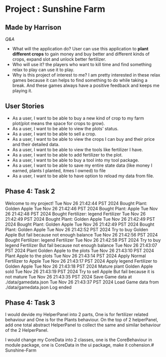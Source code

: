 # Project : Sunshine Farm

## Made by Harrison 

*Q&A*

- What will the application do?
    User can use this application to **plant different crops** to gain money and buy better and different kinds of crops, expand slot and unlock better fertilizer.
- Who will use it?
    the players who want to kill time and find something relax to play can use it to play.
- Why is this project of interest to me?
    I am pretty interested in these relax games because it can helps to find something to do while taking a break. And these games always have a positive feedback and keeps me playing it.
## User Stories

- As a user, I want to be able to buy a new kind of crop to my farm plot(plot means the space for crops to grow).
- As a user, I want to be able to view the plots' status.
- As a user, I want to be able to sell a crop.
- As a user, I want to be able to view the crops I can buy and their price and their detailed data.
- As a user, I want to be able to view the tools like fertilizer I have.
- As a user, I want to be able to add fertilizer to the plot.
- As a user, I want to be able to buy a tool into my tool package.
- As a user, I want to be able to save my entire state data (like money I earned, plants I planted, itmes I owned) to file
- As a user, I want to be able to have option to reload my data from file.

## Phase 4: Task 2
Welcome to my project!
Tue Nov 26 21:42:44 PST 2024
Bought Plant: Golden Apple
Tue Nov 26 21:42:46 PST 2024
Bought Plant: Apple
Tue Nov 26 21:42:48 PST 2024
Bought Fertilizer: legend Fertilizer
Tue Nov 26 21:42:49 PST 2024
Bought Plant: Golden Apple
Tue Nov 26 21:42:49 PST 2024
Bought Plant: Golden Apple
Tue Nov 26 21:42:49 PST 2024
Bought Plant: Golden Apple
Tue Nov 26 21:42:52 PST 2024
Try to buy Golden Apple But fail because not enough balance
Tue Nov 26 21:42:56 PST 2024
Bought Fertilizer: legend Fertilizer
Tue Nov 26 21:42:58 PST 2024
Try to buy legend Fertilizer But fail because not enough balance
Tue Nov 26 21:43:07 PST 2024
Plant Golden Apple to the plots
Tue Nov 26 21:43:10 PST 2024
Plant Apple to the plots
Tue Nov 26 21:43:14 PST 2024
Apply Normal Fertilizer to Apple
Tue Nov 26 21:43:17 PST 2024
Apply legend Fertilizer to Golden Apple
Tue Nov 26 21:43:18 PST 2024
Mature plant Golden Apple sold
Tue Nov 26 21:43:19 PST 2024
Try to sell Apple But fail because it is not mature
Tue Nov 26 21:43:35 PST 2024
Save Game data at ./data/gamedata.json
Tue Nov 26 21:43:37 PST 2024
Load Game data from ./data/gamedata.json
Log ended

## Phase 4: Task 3
I would devide my HelperPanel into 2 parts, One is for fertilizer related behaviour and One is for the Plants behaviour. On the top of 2 helperPanel, add one total abstract HelperPanel to collect the same and similar behaviour of the 2 HelperPanel.

I would change my CoreData into 2 classes, one is the CoreBehaviour in module package, one is CoreData in the ui package, make it cohension.#   S u n s h i n e - F a r m  
 